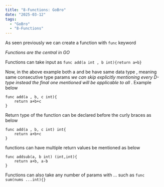 ```yaml
---
title: "8-Functions: GoBro"
date: "2025-03-12"
tags:
  - "GoBro"
  - "8-Functions"
---
```


As seen previously we can create a function with `func` keyword

*Functions are the central in GO*

Functions can take input as `func add(a int , b int){return a+b}`

Now, in the above example both a and be have same data type , meaning same consecutive type params *we can skip explicitly mentioning every D-type instead the final one mentioned will be applicable to all* . Example below 
```
func add(a , b, c int){
	return a+b+c
}
```

Return type of the function can be declared before the curly braces as  below 
```
func add(a , b, c int) int{
	return a+b+c
}
```

functions can have multiple return values be mentioned as below
```
func addsub(a, b int) (int,int){
	return a+b, a-b
}
```

Functions can also take any number of params with ... such as `func sum(nums ...int){}`